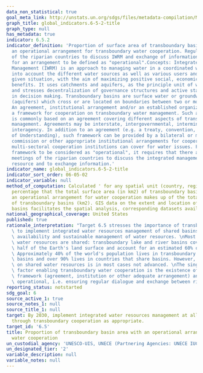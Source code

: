 ```yaml
---
data_non_statistical: true
goal_meta_link: http://unstats.un.org/sdgs/files/metadata-compilation/Metadata-Goal-6.pdf
graph_title: global_indicators.6-5-2-title
graph_type: null
has_metadata: true
indicator: 6.5.2
indicator_definition: 'Proportion of surface area of transboundary basins that have
  an operational arrangement for transboundary water cooperation. Regular meetings
  of the riparian countries to discuss IWRM and exchange of information are required
  for an arrangement to be defined as "operational".Concepts: Integrated Water Resources
  Management (IWRM) is an approach to managing water in a coordinated way. It takes
  into account the different water sources as well as various users and uses in a
  given situation, with the aim of maximizing positive social, economic and environmental
  benefits. It uses catchments and aquifers, as the principle unit of water management,
  and stresses decentralization of governance structures and active stakeholder participation
  in decision making. Transboundary basins are surface water or groundwater basins
  (aquifers) which cross or are located on boundaries between two or more States.
  An agreement, institutional arrangement and/or an established organization provides
  a framework for cooperation on transboundary water management. Such a framework
  is commonly based on an agreement covering different aspects of transboundary water
  management. Agreements may be interstate, intergovernmental, interministerial or
  interagency. In addition to an agreement (e.g. a treaty, convention, Memorandum
  of Understanding), such framework can be provided by a bilateral or multilateral
  commission or other appropriate institutional arrangements for cooperation. Furthermore,
  multi-sectoral cooperation institutions can cover for water issues. For a cooperation
  framework to be considered as "operational", it requires that there are regular
  meetings of the riparian countries to discuss the integrated management of the water
  resource and to exchange information.'
indicator_name: global_indicators.6-5-2-title
indicator_sort_order: 06-05-02
indicator_variable: null
method_of_computation: Calculated ' for any spatial unit (country, region) ' as the
  percentage that the total surface area (in km2) of transboundary basins that have
  an operational arrangement for water cooperation makes up of the total surface area
  of transboundary basins (km2). GIS data on the extent and location of transboundary
  basins facilitates the spatial analysis, corresponding datasets available globally.
national_geographical_coverage: United States
published: true
rationale_interpretation: "Target 6.5 stresses the importance of transboundary cooperation\
  \ to implement integrated water resources management of shared basins, to ensure\
  \ availability and sustainable management of water resources. \nMost of the world's\
  \ water resources are shared: transboundary lake and river basins cover nearly one\
  \ half of the Earth's land surface and account for an estimated 60% of global freshwater.\
  \ Approximately 40% of the world's population lives in transboundary river and lake\
  \ basins and over 90% lives in countries that share basins. However, cooperation\
  \ on shared water resources is in most cases not advanced. \nThe single most important\
  \ factor enabling transboundary water cooperation is the existence of a cooperation\
  \ framework (agreement, institution or other adequate arrangement) and it being\
  \ operational, i.e. ensuring regular dialogue and exchange between riparian countries."
reporting_status: notstarted
sdg_goal: 6
source_active_1: true
source_notes_1: null
source_title_1: null
target: By 2030, implement integrated water resources management at all levels, including
  through transboundary cooperation as appropriate.
target_id: '6.5'
title: Proportion of transboundary basin area with an operational arrangement for
  water cooperation
un_custodial_agency: 'UNESCO-UIS, UNECE (Partnering Agencies: UNECE IUCN)'
un_designated_tier: '2'
variable_description: null
variable_notes: null
---
```

